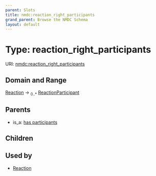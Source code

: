 ```yaml
---
parent: Slots
title: nmdc:reaction_right_participants
grand_parent: Browse the NMDC Schema
layout: default
---
```


# Type: reaction_right_participants




URI: [nmdc:reaction_right_participants](https://microbiomedata/meta/reaction_right_participants)

## Domain and Range

[Reaction](Reaction.md) ->  <sub>0..*</sub> [ReactionParticipant](ReactionParticipant.md)

## Parents

 *  is_a: [has participants](has_participants.md)

## Children


## Used by

 * [Reaction](Reaction.md)
